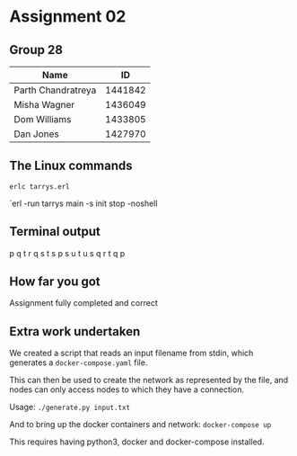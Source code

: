 # Assignment 02

## Group 28

| Name        | ID           |
| ------------- |:-------------:|
| Parth Chandratreya | 1441842 |
| Misha Wagner | 1436049 |
| Dom Williams | 1433805 |
| Dan Jones | 1427970 |

## The Linux commands

`erlc tarrys.erl`

`erl -run tarrys main -s init stop -noshell

## Terminal output

p q t r q s t s p s u t u s q r t q p

## How far you got

Assignment fully completed and correct

## Extra work undertaken

We created a script that reads an input filename from stdin, which generates a `docker-compose.yaml` file.

This can then be used to create the network as represented by the file, and nodes can only access nodes to which they have a connection.

Usage:
`./generate.py input.txt`

And to bring up the docker containers and network:
`docker-compose up`

This requires having python3, docker and docker-compose installed.
